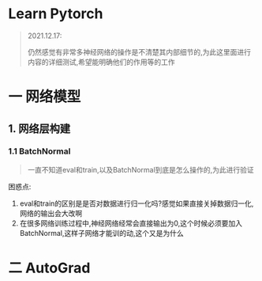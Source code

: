 # Learn Pytorch

> 2021.12.17:
>
> ​	仍然感觉有非常多神经网络的操作是不清楚其内部细节的,为此这里面进行内容的详细测试,希望能明确他们的作用等的工作

# 一 网络模型

## 1. 网络层构建

### 1.1 BatchNormal

> 一直不知道eval和train,以及BatchNormal到底是怎么操作的,为此进行验证

困惑点:

1. eval和train的区别是是否对数据进行归一化吗?感觉如果直接关掉数据归一化,网络的输出会大改啊
2. 在很多网络训练过程中,神经网络经常会直接输出为0,这个时候必须要加入BatchNormal,这样子网络才能训的动,这个又是为什么











# 二 AutoGrad